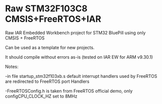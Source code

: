 # Raw STM32F103C8 CMSIS+FreeRTOS+IAR
Raw IAR Embedded Workbench  project for STM32 BluePill using only CMSIS + FreeRTOS

Can be used as a template for new projects.

It should compile without errors as-is (tested on IAR EW for ARM v9.30.1)

Notes: 

  -in file startup_stm32f103xb.s default interrupt handlers used by FreeRTOS are redirected to FreeRTOS port Handlers
  
  -FreeRTOSConfig.h is taken from FreeRTOS official demo, only configCPU_CLOCK_HZ set to 8MHz
